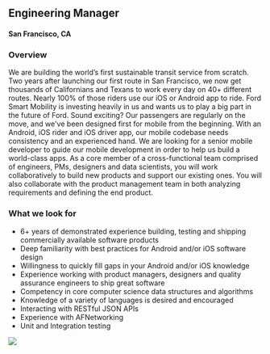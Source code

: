 ## Engineering Manager
#### San Francisco, CA

### Overview
We are building the world’s first sustainable transit service from scratch. Two years after launching our first route in San Francisco, we now get thousands of Californians and Texans to work every day on 40+ different routes. Nearly 100% of those riders use our iOS or Android app to ride. Ford Smart Mobility is investing heavily in us and wants us to play a big part in the future of Ford. Sound exciting?
Our passengers are regularly on the move, and we've been designed first for mobile from the beginning. With an Android, iOS rider and iOS driver app, our mobile codebase needs consistency and an experienced hand. We are looking for a senior mobile developer to guide our mobile development in order to help us build a world-class apps.
As a core member of a cross-functional team comprised of engineers, PMs, designers and data scientists, you will work collaboratively to build new products and support our existing ones. You will also collaborate with the product management team in both analyzing requirements and defining the end product.

### What we look for
+	6+ years of demonstrated experience building, testing and shipping commercially available software products
+	Deep familiarity with best practices for Android and/or iOS software design
+	Willingness to quickly fill gaps in your Android and/or iOS knowledge
+	Experience working with product managers, designers and quality assurance engineers to ship great software
+	Competency in core computer science data structures and algorithms
+	Knowledge of a variety of languages is desired and encouraged
+	Interacting with RESTful JSON APIs
+	Experience with AFNetworking
+	Unit and Integration testing


[<img src='https://dabuttonfactory.com/button.png?t=Learn+More&f=Calibri-Bold&ts=24&tc=fff&hp=20&vp=8&c=5&bgt=unicolored&bgc=29aafe'>](https://letsrockit.co/job/q2hhcmlvda-engineering-manager)

